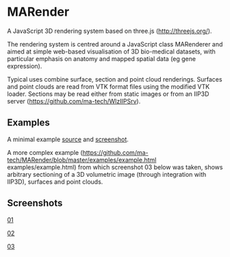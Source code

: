 # MARender

A JavaScript 3D rendering system based on three.js (http://threejs.org/).

The rendering system is centred around a JavaScript class MARenderer and
aimed at simple web-based visualisation of 3D bio-medical datasets,
with particular emphasis on anatomy and mapped spatial data
(eg gene expression).

Typical uses combine surface, section and point cloud renderings. Surfaces
and point clouds are read from VTK format files using the modified VTK loader.
Sections may be read either from static images or from an IIP3D server
(https://github.com/ma-tech/WlzIIPSrv).

## Examples

A minimal example
<a
href="https://github.com/ma-tech/MARender/blob/master/examples/Minimal.html">
source</a>
and
<a
href="https://github.com/ma-tech/MARender/blob/master/examples/minimal-screenshot.png">
screenshot</a>.

A more complex example 
(<https://github.com/ma-tech/MARender/blob/master/examples/example.html>
examples/example.html</a>) from which screenshot 03 below was taken,
shows arbitrary sectioning of a 3D volumetric image
(through integration with IIP3D),
surfaces and point clouds.

## Screenshots

<a
href="https://github.com/ma-tech/MARender/blob/master/examples/screenshot-01.png">
01</a>

<a
href="https://github.com/ma-tech/MARender/blob/master/examples/screenshot-02.png">
02</a>

<a
href="https://github.com/ma-tech/MARender/blob/master/examples/screenshot-03.png">
03</a>
